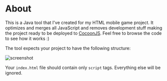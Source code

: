 # About

This is a Java tool that I've created for my HTML mobile game project. It optimizes and merges all JavaScript and removes development stuff making the project ready to be deployed to [CocoonJS](http://www.ludei.com/tech/cocoonjs). Feel free to browse the code to see how it works :)

The tool expects your project to have the following structure:

![screenshot](http://s18.postimage.org/5b8hdppa1/Screen_Shot_2013_02_18_at_12_17_11_PM.png)

Your `index.html` file should contain only `script` tags. Everything else will be ignored.

